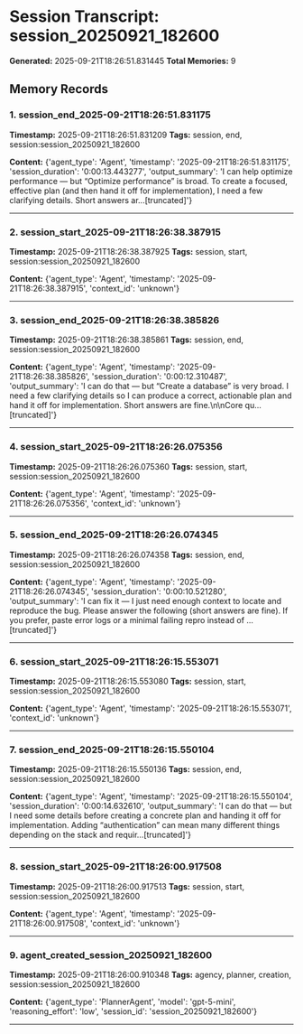 # Session Transcript: session_20250921_182600

**Generated:** 2025-09-21T18:26:51.831445
**Total Memories:** 9

## Memory Records

### 1. session_end_2025-09-21T18:26:51.831175

**Timestamp:** 2025-09-21T18:26:51.831209
**Tags:** session, end, session:session_20250921_182600

**Content:** {'agent_type': 'Agent', 'timestamp': '2025-09-21T18:26:51.831175', 'session_duration': '0:00:13.443277', 'output_summary': 'I can help optimize performance — but “Optimize performance” is broad. To create a focused, effective plan (and then hand it off for implementation), I need a few clarifying details. Short answers ar...[truncated]'}

---

### 2. session_start_2025-09-21T18:26:38.387915

**Timestamp:** 2025-09-21T18:26:38.387925
**Tags:** session, start, session:session_20250921_182600

**Content:** {'agent_type': 'Agent', 'timestamp': '2025-09-21T18:26:38.387915', 'context_id': 'unknown'}

---

### 3. session_end_2025-09-21T18:26:38.385826

**Timestamp:** 2025-09-21T18:26:38.385861
**Tags:** session, end, session:session_20250921_182600

**Content:** {'agent_type': 'Agent', 'timestamp': '2025-09-21T18:26:38.385826', 'session_duration': '0:00:12.310487', 'output_summary': 'I can do that — but “Create a database” is very broad. I need a few clarifying details so I can produce a correct, actionable plan and hand it off for implementation. Short answers are fine.\n\nCore qu...[truncated]'}

---

### 4. session_start_2025-09-21T18:26:26.075356

**Timestamp:** 2025-09-21T18:26:26.075360
**Tags:** session, start, session:session_20250921_182600

**Content:** {'agent_type': 'Agent', 'timestamp': '2025-09-21T18:26:26.075356', 'context_id': 'unknown'}

---

### 5. session_end_2025-09-21T18:26:26.074345

**Timestamp:** 2025-09-21T18:26:26.074358
**Tags:** session, end, session:session_20250921_182600

**Content:** {'agent_type': 'Agent', 'timestamp': '2025-09-21T18:26:26.074345', 'session_duration': '0:00:10.521280', 'output_summary': 'I can fix it — I just need enough context to locate and reproduce the bug. Please answer the following (short answers are fine). If you prefer, paste error logs or a minimal failing repro instead of ...[truncated]'}

---

### 6. session_start_2025-09-21T18:26:15.553071

**Timestamp:** 2025-09-21T18:26:15.553080
**Tags:** session, start, session:session_20250921_182600

**Content:** {'agent_type': 'Agent', 'timestamp': '2025-09-21T18:26:15.553071', 'context_id': 'unknown'}

---

### 7. session_end_2025-09-21T18:26:15.550104

**Timestamp:** 2025-09-21T18:26:15.550136
**Tags:** session, end, session:session_20250921_182600

**Content:** {'agent_type': 'Agent', 'timestamp': '2025-09-21T18:26:15.550104', 'session_duration': '0:00:14.632610', 'output_summary': 'I can do that — but I need some details before creating a concrete plan and handing it off for implementation. Adding “authentication” can mean many different things depending on the stack and requir...[truncated]'}

---

### 8. session_start_2025-09-21T18:26:00.917508

**Timestamp:** 2025-09-21T18:26:00.917513
**Tags:** session, start, session:session_20250921_182600

**Content:** {'agent_type': 'Agent', 'timestamp': '2025-09-21T18:26:00.917508', 'context_id': 'unknown'}

---

### 9. agent_created_session_20250921_182600

**Timestamp:** 2025-09-21T18:26:00.910348
**Tags:** agency, planner, creation, session:session_20250921_182600

**Content:** {'agent_type': 'PlannerAgent', 'model': 'gpt-5-mini', 'reasoning_effort': 'low', 'session_id': 'session_20250921_182600'}

---

